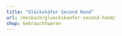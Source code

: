 ```yaml
---
title: "Glückskäfer Second Hand"
url: /mosbach/glueckskaefer-second-hand/
shop: Gebrauchtwaren
---
```

